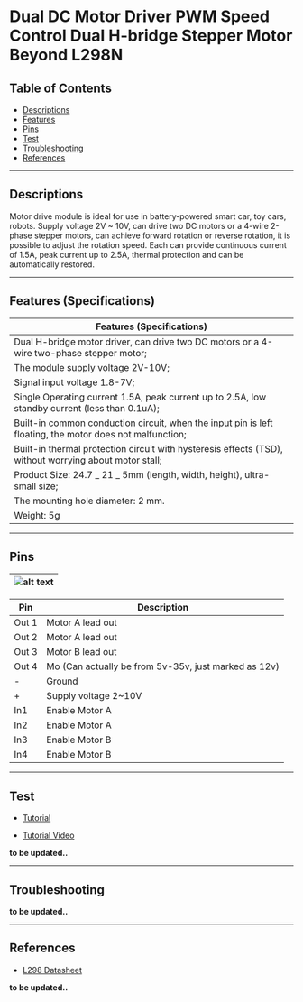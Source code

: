 # Dual DC Motor Driver PWM Speed Control Dual H-bridge Stepper Motor Beyond L298N

## Table of Contents

-   [Descriptions](#descriptions)
-   [Features](#features)
-   [Pins](#pins)
-   [Test](#test-code)
-   [Troubleshooting](#troubleshooting)
-   [References](#references)

---

## Descriptions

Motor drive module is ideal for use in battery-powered smart car, toy cars, robots.
Supply voltage 2V ~ 10V, can drive two DC motors or a 4-wire 2-phase stepper motors, can achieve forward rotation or reverse rotation, it is possible to adjust the rotation speed.
Each can provide continuous current of 1.5A, peak current up to 2.5A, thermal protection and can be automatically restored.

---

## Features (Specifications)

| Features (Specifications)                                                                                |
| -------------------------------------------------------------------------------------------------------- |
| Dual H-bridge motor driver, can drive two DC motors or a 4-wire two-phase stepper motor;                 |
| The module supply voltage 2V-10V;                                                                        |
| Signal input voltage 1.8-7V;                                                                             |
| Single Operating current 1.5A, peak current up to 2.5A, low standby current (less than 0.1uA);           |
| Built-in common conduction circuit, when the input pin is left floating, the motor does not malfunction; |
| Built-in thermal protection circuit with hysteresis effects (TSD), without worrying about motor stall;   |
| Product Size: 24.7 _ 21 _ 5mm (length, width, height), ultra-small size;                                 |
| The mounting hole diameter: 2 mm.                                                                        |
| Weight: 5g                                                                                               |

---

## Pins

| ![alt text](https://bit.ly/3cDj97H 'Mini') |
| ------------------------------------------ |

| Pin   | Description                                          |
| ----- | ---------------------------------------------------- |
| Out 1 | Motor A lead out                                     |
| Out 2 | Motor A lead out                                     |
| Out 3 | Motor B lead out                                     |
| Out 4 | Mo (Can actually be from 5v-35v, just marked as 12v) |
| -     | Ground                                               |
| +     | Supply voltage 2~10V                                 |
| In1   | Enable Motor A                                       |
| In2   | Enable Motor A                                       |
| In3   | Enable Motor B                                       |
| In4   | Enable Motor B                                       |

---

## Test

-   [Tutorial](https://bit.ly/3fq4yyc)

-   [Tutorial Video](https://youtu.be/jntVTbv9dD0)

**to be updated..**

---

## Troubleshooting

**to be updated..**

---

## References

-   [L298 Datasheet](https://bit.ly/3u1pxLJ)

**to be updated..**
